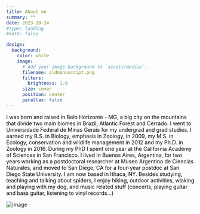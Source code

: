 ```yaml
---
title: About me
summary: ""
date: 2023-10-24
#type: landing
#math: false

design:
  background:
    color: white
    image:
      # Add your image background to `assets/media/`.
      filename: oldmanuscript.png
      filters:
        brightness: 1.0
      size: cover
      position: center
      parallax: false
---
```


<p style="color:#000000 ">I was born and raised in Belo Horizonte - MG, a big city on the mountains that divide two main biomes in Brazil, Atlantic Forest and Cerrado. I went to Universidade Federal de Minas Gerais for my undergrad and grad studies. I earned my B.S. in Biology, emphasis in Zoology, in 2009, my M.S. in Ecology, conservation and wildlife management in 2012 and my Ph.D. in Zoology in 2016. During my PhD I spent one year at the California Academy of Sciences in San Francisco. I lived in Buenos Aires, Argentina, for two years working as a postdoctoral researcher at Museo Argentino de Ciencias Naturales, and moved to San Diego, CA for a four-year postdoc at San Diego State University. I am now based in Ithaca, NY. Besides studying, teaching and talking about spiders, I enjoy hiking, outdoor activities, wlaking and playing with my dog, and music related stuff (concerts, playing guitar and bass guitar, listening to vinyl records...) </p>

 ![image](./urban.jpg)

